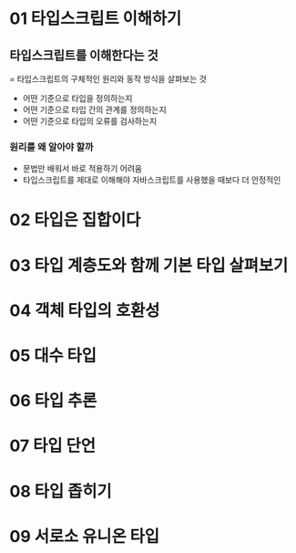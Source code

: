 # 01 타입스크립트 이해하기
## 타입스크립트를 이해한다는 것
= 타입스크립트의 구체적인 원리와 동작 방식을 살펴보는 것
- 어떤 기준으로 타입을 정의하는지
- 어떤 기준으로 타입 간의 관계를 정의하는지
- 어떤 기준으로 타입의 오류를 검사하는지

### 원리를 왜 알아야 할까
- 문법만 배워서 바로 적용하기 어려움
- 타입스크립트를 제대로 이해해야 자바스크립트를 사용했을 때보다 더 안정적인

# 02 타입은 집합이다


# 03 타입 계층도와 함께 기본 타입 살펴보기


# 04 객체 타입의 호환성


# 05 대수 타입


# 06 타입 추론


# 07 타입 단언


# 08 타입 좁히기


# 09 서로소 유니온 타입